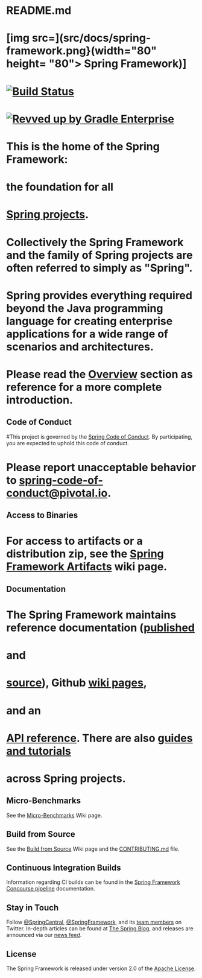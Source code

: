 # README.md
# [img src=](src/docs/spring-framework.png}(width="80" height= "80"> Spring Framework)]
# [![Build Status](https://ci.spring.io/api/v1/teams/spring-framework/pipelines/spring-framework-5.3.x/jobs/build/badge)](https://ci.spring.io/teams/spring-framework/pipelines/spring-framework-5.3.x?groups=Build")
# [![Revved up by Gradle Enterprise](https://img.shields.io/badge/Revved%20up%20by-Gradle%20Enterprise-06A0CE?logo=Gradle&labelColor=02303A)](https://ge.spring.io/scans?search.rootProjectNames=spring)
>
# This is the home of the Spring Framework: 
>
# the foundation for all 
>
# [Spring projects](https://spring.io/projects). 
>
# Collectively the Spring Framework and the family of Spring projects are often referred to simply as "Spring". 
>
# Spring provides everything required beyond the Java programming language for creating enterprise applications for a wide range of scenarios and architectures. 
>
# Please read the [Overview](https://docs.spring.io/spring/docs/current/spring-framework-reference/overview.html#spring-introduction) section as reference for a more complete introduction.
>
## Code of Conduct
>
#This project is governed by the [Spring Code of Conduct](CODE_OF_CONDUCT.adoc). By participating, you are expected to uphold this code of conduct. 
>
# Please report unacceptable behavior to spring-code-of-conduct@pivotal.io.
>
## Access to Binaries
>
# For access to artifacts or a distribution zip, see the [Spring Framework Artifacts](https://github.com/spring-projects/spring-framework/wiki/Spring-Framework-Artifacts) wiki page.
>
## Documentation
>
# The Spring Framework maintains reference documentation ([published](https://docs.spring.io/spring-framework/docs/current/spring-framework-reference/)
>
# and
>
# [source](src/docs/asciidoc)), Github [wiki pages](https://github.com/spring-projects/spring-framework/wiki),
>
# and an
>
# [API reference](https://docs.spring.io/spring-framework/docs/current/javadoc-api/). There are also [guides and tutorials](https://spring.io/guides) 
>
# across Spring projects.
>
## Micro-Benchmarks

See the [Micro-Benchmarks](https://github.com/spring-projects/spring-framework/wiki/Micro-Benchmarks) Wiki page.

## Build from Source

See the [Build from Source](https://github.com/spring-projects/spring-framework/wiki/Build-from-Source) Wiki page and the [CONTRIBUTING.md](CONTRIBUTING.md) file.

## Continuous Integration Builds

Information regarding CI builds can be found in the [Spring Framework Concourse pipeline](ci/README.adoc) documentation.

## Stay in Touch

Follow [@SpringCentral](https://twitter.com/springcentral), [@SpringFramework](https://twitter.com/springframework), and its [team members](https://twitter.com/springframework/lists/team/members) on Twitter. In-depth articles can be found at [The Spring Blog](https://spring.io/blog/), and releases are announced via our [news feed](https://spring.io/blog/category/news).

## License

The Spring Framework is released under version 2.0 of the [Apache License](https://www.apache.org/licenses/LICENSE-2.0).
